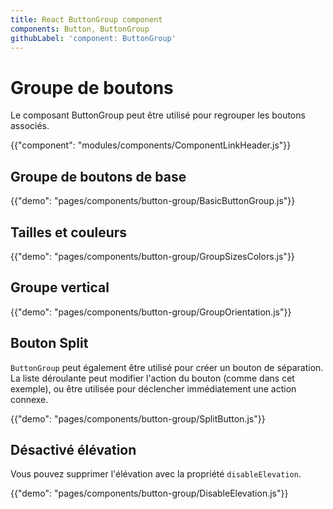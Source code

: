 ```yaml
---
title: React ButtonGroup component
components: Button, ButtonGroup
githubLabel: 'component: ButtonGroup'
---
```


# Groupe de boutons

<p class="description">Le composant ButtonGroup peut être utilisé pour regrouper les boutons associés.</p>

{{"component": "modules/components/ComponentLinkHeader.js"}}

## Groupe de boutons de base

{{"demo": "pages/components/button-group/BasicButtonGroup.js"}}

## Tailles et couleurs

{{"demo": "pages/components/button-group/GroupSizesColors.js"}}

## Groupe vertical

{{"demo": "pages/components/button-group/GroupOrientation.js"}}

## Bouton Split

`ButtonGroup` peut également être utilisé pour créer un bouton de séparation. La liste déroulante peut modifier l'action du bouton (comme dans cet exemple), ou être utilisée pour déclencher immédiatement une action connexe.

{{"demo": "pages/components/button-group/SplitButton.js"}}

## Désactivé élévation

Vous pouvez supprimer l'élévation avec la propriété `disableElevation`.

{{"demo": "pages/components/button-group/DisableElevation.js"}}
